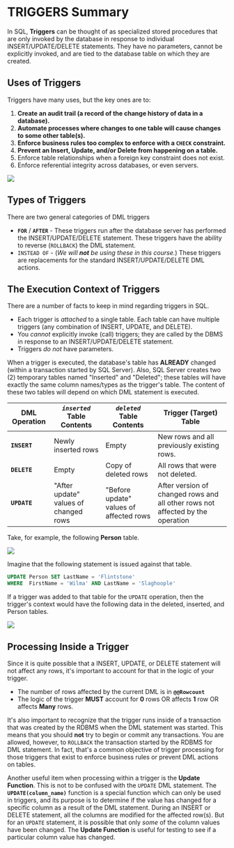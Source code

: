 # TRIGGERS Summary

In SQL, **Triggers** can be thought of as specialized stored procedures that are only invoked by the database in response to individual INSERT/UPDATE/DELETE statements. They have no parameters, cannot be explicitly invoked, and are tied to the database table on which they are created.

## Uses of Triggers

Triggers have many uses, but the key ones are to:

1. **Create an audit trail (a record of the change history of data in a database).**
1. **Automate processes where changes to one table will cause changes to some other table(s).**
1. **Enforce business rules too complex to enforce with a `CHECK` constraint.**
1. **Prevent an Insert, Update, and/or Delete from happening on a table.**
1. Enforce table relationships when a foreign key constraint does not exist.
1. Enforce referential integrity across databases, or even servers.

![](./Images/Update_of_Trigger_mechanism_bf_1923.jpg)

## Types of Triggers

There are two general categories of DML triggers

- **`FOR`** / **`AFTER`** - These triggers run after the database server has performed the INSERT/UPDATE/DELETE statement. These triggers have the ability to reverse (`ROLLBACK`) the DML statement.
- `INSTEAD OF` - (*We will **not** be using these in this course.*) These triggers are replacements for the standard INSERT/UPDATE/DELETE DML actions.

## The Execution Context of Triggers

There are a number of facts to keep in mind regarding triggers in SQL.

- Each trigger is *attached* to a single table. Each table can have multiple triggers (any combination of INSERT, UPDATE, and DELETE).
- You *cannot* explicitly invoke (call) triggers; they are called by the DBMS in response to an INSERT/UPDATE/DELETE statement.
- Triggers *do not* have parameters.

When a trigger is executed, the database's table has **ALREADY** changed (within a transaction started by SQL Server). Also, SQL Server creates two (2) temporary tables named "Inserted" and "Deleted"; these tables will have exactly the same column names/types as the trigger's table. The content of these two tables will depend on which DML statement is executed.

| DML Operation | *`inserted`* Table Contents  | *`deleted`* Table Contents | Trigger (Target) Table  |
|---------------|------------------------------|----------------------------|-------------------------|
| **`INSERT`**  | Newly inserted rows          | Empty                      | New rows and all previously existing rows. |
| **`DELETE`**  | Empty                        | Copy of deleted rows       | All rows that were not deleted.            |
| **`UPDATE`**  | "After update" values of changed rows | "Before update" values of affected rows | After version of changed rows and all other rows not affected by the operation |

Take, for example, the following **Person** table.

![](./Images/PersonTable.png)

Imagine that the following statement is issued against that table.

```sql
UPDATE Person SET LastName = 'Flintstone'
WHERE  FirstName = 'Wilma' AND LastName = 'Slaghoople'
```

If a trigger was added to that table for the `UPDATE` operation, then the trigger's context would have the following data in the deleted, inserted, and Person tables.

![](./Images/PersonTableTriggerContext.png)

## Processing Inside a Trigger

Since it is quite possible that a INSERT, UPDATE, or DELETE statement will not affect any rows, it's important to account for that in the logic of your trigger.

- The number of rows affected by the current DML is in **`@@Rowcount`**
- The logic of the trigger **MUST** account for **0** rows OR affects **1** row OR affects **Many** rows.

It's also important to recognize that the trigger runs inside of a transaction that was created by the RDBMS when the DML statement was started. This means that you should **not** try to begin or commit any transactions. You are allowed, however, to `ROLLBACK` the transaction started by the RDBMS for DML statement. In fact, that's a common objective of trigger processing for those triggers that exist to enforce business rules or prevent DML actions on tables.

Another useful item when processing within a trigger is the **Update Function**. This is not to be confused with the `UPDATE` DML statement. The **`UPDATE(column_name)`** function is a special function which can only be used in triggers, and its purpose is to determine if the value has changed for a specific column as a result of the DML statement. During an INSERT or DELETE statement, all the columns are modified for the affected row(s). But for an `UPDATE` statement, it is possible that only *some* of the column values have been changed. The **Update Function** is useful for testing to see if a particular column value has changed. 
